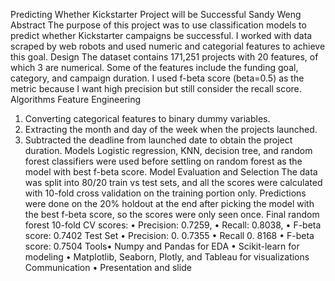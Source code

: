 Predicting Whether Kickstarter Project will be Successful
Sandy Weng
Abstract
The purpose of this project was to use classification models to predict whether
Kickstarter campaigns be successful. I worked with data scraped by web robots and 
used numeric and categorial features to achieve this goal. 
Design
The dataset contains 171,251 projects with 20 features, of which 3 are numerical. Some 
of the features include the funding goal, category, and campaign duration. I used f-beta 
score (beta=0.5) as the metric because I want high precision but still consider the recall 
score. 
Algorithms
Feature Engineering
1. Converting categorical features to binary dummy variables.
2. Extracting the month and day of the week when the projects launched.
3. Subtracted the deadline from launched date to obtain the project duration.
Models
Logistic regression, KNN, decision tree, and random forest classifiers were used before 
settling on random forest as the model with best f-beta score. 
Model Evaluation and Selection
The data was split into 80/20 train vs test sets, and all the scores were calculated with 
10-fold cross validation on the training portion only. Predictions were done on the 20% 
holdout at the end after picking the model with the best f-beta score, so the scores were 
only seen once.
Final random forest 10-fold CV scores: 
• Precision: 0.7259, 
• Recall: 0.8038, 
• F-beta score: 0.7402
Test Set
• Precision: 0. 0.7355
• Recall 0. 8168
• F-beta score: 0.7504
Tools• Numpy and Pandas for EDA
• Scikit-learn for modeling
• Matplotlib, Seaborn, Plotly, and Tableau for visualizations
Communication
• Presentation and slide
